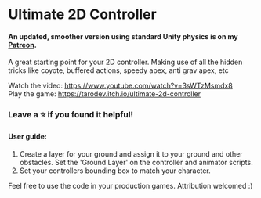 # Ultimate 2D Controller
#### An updated, smoother version using standard Unity physics is on my [Patreon](https://www.patreon.com/tarodev).
A great starting point for your 2D controller. Making use of all the hidden tricks like coyote, buffered actions, speedy apex, anti grav apex, etc

Watch the video: https://www.youtube.com/watch?v=3sWTzMsmdx8 <br>
Play the game: https://tarodev.itch.io/ultimate-2d-controller


### Leave a ⭐ if you found it helpful!

#### User guide:<br>
1. Create a layer for your ground and assign it to your ground and other obstacles. Set the 'Ground Layer' on the controller and animator scripts.<br>
2. Set your controllers bounding box to match your character. <br>



Feel free to use the code in your production games. Attribution welcomed :)
